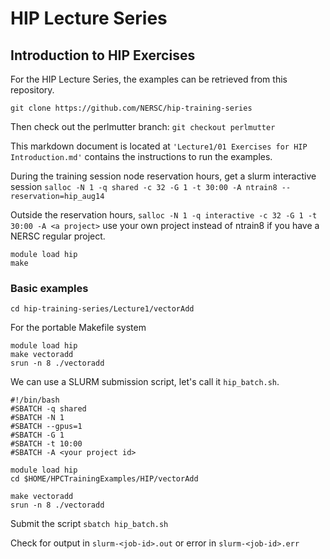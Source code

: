 # HIP Lecture Series

## Introduction to HIP Exercises

For the HIP Lecture Series, the examples can be retrieved from this repository.

`git clone https://github.com/NERSC/hip-training-series`

Then check out the perlmutter branch:
`git checkout perlmutter`

This markdown document is located at `'Lecture1/01 Exercises for HIP Introduction.md'` contains 
the instructions to run the examples. 

During the training session node reservation hours, get a slurm interactive session
`salloc -N 1 -q shared -c 32 -G 1 -t 30:00 -A ntrain8 --reservation=hip_aug14`

Outside the reservation hours,
`salloc -N 1 -q interactive -c 32 -G 1 -t 30:00 -A <a project>`
use your own project instead of ntrain8 if you have a NERSC regular project.

```
module load hip
make
```

### Basic examples

`cd hip-training-series/Lecture1/vectorAdd `

For the portable Makefile system
```
module load hip
make vectoradd
srun -n 8 ./vectoradd
```

We can use a SLURM submission script, let's call it `hip_batch.sh`. 

```
#!/bin/bash
#SBATCH -q shared
#SBATCH -N 1
#SBATCH --gpus=1
#SBATCH -G 1
#SBATCH -t 10:00
#SBATCH -A <your project id>

module load hip
cd $HOME/HPCTrainingExamples/HIP/vectorAdd 

make vectoradd
srun -n 8 ./vectoradd
```

Submit the script
`sbatch hip_batch.sh`

Check for output in `slurm-<job-id>.out` or error in `slurm-<job-id>.err`
